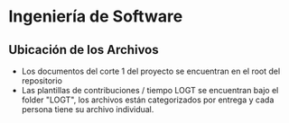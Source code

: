 # Ingeniería de Software
## Ubicación de los Archivos
- Los documentos del corte 1 del proyecto se encuentran en el root del repositorio
- Las plantillas de contribuciones / tiempo LOGT se encuentran bajo el folder "LOGT", los archivos están categorizados por entrega y cada persona tiene su archivo individual.
